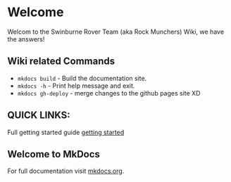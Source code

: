 # Welcome
Welcom to the Swinburne Rover Team (aka Rock Munchers) Wiki, we have the answers!

## Wiki related Commands

* `mkdocs build` - Build the documentation site.
* `mkdocs -h` - Print help message and exit.
* `mkdocs gh-deploy` - merge changes to the github pages site XD


## QUICK LINKS:

Full getting started guide [getting started](guides/index.md)

## Welcome to MkDocs

For full documentation visit [mkdocs.org](https://www.mkdocs.org).
